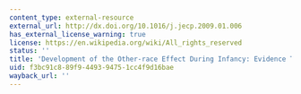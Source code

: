 ```yaml
---
content_type: external-resource
external_url: http://dx.doi.org/10.1016/j.jecp.2009.01.006
has_external_license_warning: true
license: https://en.wikipedia.org/wiki/All_rights_reserved
status: ''
title: 'Development of the Other-race Effect During Infancy: Evidence Toward Universality?'
uid: f3bc91c8-89f9-4493-9475-1cc4f9d16bae
wayback_url: ''
---
```

